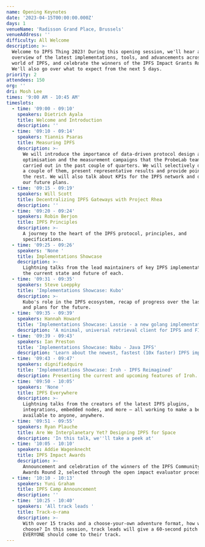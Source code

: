 ```yaml
---
name: Opening Keynotes
date: '2023-04-15T00:00:00.000Z'
days: 1
venueName: 'Radisson Grand Place, Brussels'
venueAddress: ''
difficulty: All Welcome
description: >-
  Welcome to IPFS Thing 2023! During this opening session, we'll hear an
  overview of the latest implementations, tools, and advancements across the
  world of IPFS, and celebrate the winners of the IPFS Impact Grants Round 2.
  We'll also go over what to expect from the next 5 days.
priority: 2
attendees: 150
org: ''
dri: Mosh Lee
times: '9:00 AM - 10:45 AM'
timeslots:
  - time: '09:00 - 09:10'
    speakers: Dietrich Ayala
    title: Welcome and Introduction
    description: ''
  - time: '09:10 - 09:14'
    speakers: Yiannis Psaras
    title: Measuring IPFS
    description: >-
      We will introduce the importance of data-driven protocol design and
      optimisation and the measurement campaigns that the ProbeLab team has
      carried out in the past couple of quarters. We will selectively dive into
      a couple of them, present representative results and provide pointers for
      the rest. We will also talk about KPIs for the IPFS network and discuss
      our future plans.
  - time: '09:15 - 09:19'
    speakers: Will Scott
    title: Decentralizing IPFS Gateways with Project Rhea
    description: ''
  - time: '09:20 - 09:24'
    speakers: Robin Berjon
    title: IPFS Principles
    description: >-
      A journey to the heart of the IPFS protocol, principles, and
      specifications.
  - time: '09:25 - 09:26'
    speakers: 'None '
    title: Implementations Showcase
    description: >-
      Lightning talks from the lead maintainers of key IPFS implementations on
      the current state and future of each.
  - time: '09:31 - 09:35'
    speakers: Steve Loeppky
    title: 'Implementations Showcase: Kubo'
    description: >-
      Kubo's role in the IPFS ecosystem, recap of progress over the last year,
      and plans for the future.
  - time: '09:35 - 09:39'
    speakers: Hannah Howard
    title: 'Implementations Showcase: Lassie - a new golang implementation'
    description: 'A minimal, universal retrieval client for IPFS and FIlecoin.'
  - time: '09:39 - 09:43'
    speakers: Ian Preston
    title: 'Implementations Showcase: Nabu - Java IPFS'
    description: 'Learn about the newest, fastest (10x faster) IPFS implementation. '
  - time: '09:43 - 09:47'
    speakers: dignifiedquire
    title: 'Implementations Showcase: Iroh - IPFS Reimagined'
    description: Presenting the current and upcoming features of Iroh.
  - time: '09:50 - 10:05'
    speakers: 'None '
    title: IPFS Everywhere
    description: >-
      Lightning talks from the creators of the latest IPFS plugins,
      integrations, embedded nodes, and more — all working to make a better web
      available to anyone, anywhere.
  - time: '09:51 - 09:55'
    speakers: Ryan Plauche
    title: Are We Interplanetary Yet? Designing IPFS for Space
    description: 'In this talk, we''ll take a peek at'
  - time: '10:05 - 10:10'
    speakers: Addie Wagenknecht
    title: IPFS Impact Awards
    description: >-
      Announcement and celebration of the winners of the IPFS Community Impact
      Awards Round 2, selected through the open impact evaluator process.
  - time: '10:10 - 10:13'
    speakers: Yuni Graham
    title: IPFS Camp Announcement
    description: ''
  - time: '10:25 - 10:40'
    speakers: 'All track leads '
    title: Track-o-rama
    description: >-
      With over 15 tracks and a choose-your-own adventure format, how will you
      choose? In this session, track leads will give a 60-second pitch for why
      EVERYONE should come to their track.
---
```


